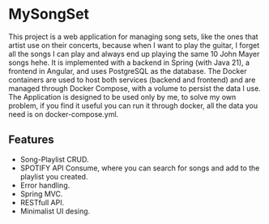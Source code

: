 # MySongSet
This project is a web application for managing song sets, like the ones that artist use on their concerts, because when I want to play the guitar, I forget all the songs I can play and always end up playing the same 10 John Mayer songs hehe.
It is implemented with a backend in Spring (with Java 21), a frontend in Angular, and uses PostgreSQL as the database. 
The Docker containers are used to host both services (backend and frontend) and are managed through Docker Compose, with a volume to persist the data I use.
The Application is designed to be used only by me, to solve my own problem, if you find it useful you can run it through docker, all the data you need is on docker-compose.yml.

## Features
- Song-Playlist CRUD.
- SPOTIFY API Consume, where you can search for songs and add to the playlist you created.
- Error handling.
- Spring MVC.
- RESTfull API.
- Minimalist UI desing.
